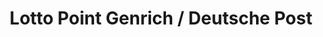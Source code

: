 ---
title: "Lotto Point Genrich / Deutsche Post"
url: /magdeburg/lotto-point-genrich-deutsche-post/
shop: Kiosk
---